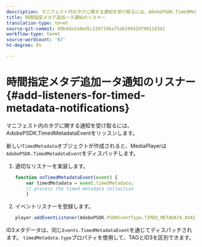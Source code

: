 ```yaml
---
description: マニフェスト内のタグに関する通知を受け取るには、AdobePSDK.TimedMetadataEventをリッスンします。
title: 時間指定メタデ追加ータ通知のリスナー
translation-type: tm+mt
source-git-commit: 89bdda1d4bd5c126f19ba75a819942df901183d1
workflow-type: tm+mt
source-wordcount: '67'
ht-degree: 0%

---
```



# 時間指定メタデ追加ータ通知のリスナー{#add-listeners-for-timed-metadata-notifications}

マニフェスト内のタグに関する通知を受け取るには、AdobePSDK.TimedMetadataEventをリッスンします。

新しい`TimedMetadata`オブジェクトが作成されると、MediaPlayerは`AdobePSDK.TimedMetadataEvent`をディスパッチします。

1. 適切なリスナーを実装します。

   ```js
   function onTimedMetadataEvent(event) { 
       var timedMetadata = event.timedMetadata; 
       // process the timed metadata collection 
       } 
   ```

1. イベントリスナーを登録します。

   ```js
   player.addEventListener(AdobePSDK.PSDKEventType.TIMED_METADATA_AVAILABLE, onTimedMetadataEvent);
   ```

ID3メタデータは、同じ`Events.TimedMetadataEvent`を通じてディスパッチされます。 `timedMetadata.type`プロパティを使用して、TAGとID3を区別できます。

